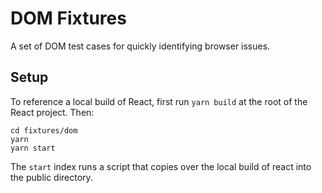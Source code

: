 # DOM Fixtures

A set of DOM test cases for quickly identifying browser issues.

## Setup

To reference a local build of React, first run `yarn build` at the root
of the React project. Then:

```
cd fixtures/dom
yarn
yarn start
```

The `start` index runs a script that copies over the local build of react into
the public directory.
